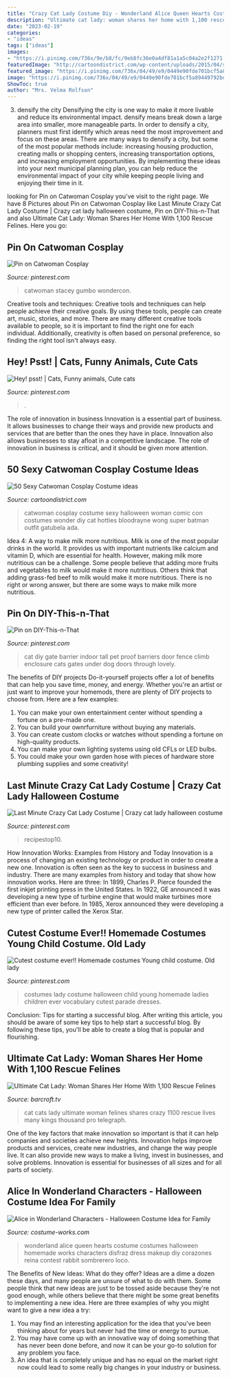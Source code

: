 ```yaml
---
title: "Crazy Cat Lady Costume Diy - Wonderland Alice Queen Hearts Costume Costumes Halloween Homemade Works Characters Disfraz Dress Makeup Diy Corazones Reina Contest Rabbit Sombrerero Loco"
description: "Ultimate cat lady: woman shares her home with 1,100 rescue felines"
date: "2023-02-19"
categories:
- "ideas"
tags: ["ideas"]
images:
- "https://i.pinimg.com/736x/9e/b8/fc/9eb8fc36e0a4df81a1a5c04a2e2f1271.jpg"
featuredImage: "http://cartoondistrict.com/wp-content/uploads/2015/04/sexy-catwoman-cosplays-costumes-ideas037.jpg"
featured_image: "https://i.pinimg.com/736x/04/49/e9/0449e90fde701bcf5a89449792bd5d5c--cat-gate-cat-enclosure.jpg"
image: "https://i.pinimg.com/736x/04/49/e9/0449e90fde701bcf5a89449792bd5d5c--cat-gate-cat-enclosure.jpg"
ShowToc: true
author: "Mrs. Velma Rolfson"
---
```



3) densify the city
Densifying the city is one way to make it more livable and reduce its environmental impact. densify means break down a large area into smaller, more manageable parts. In order to densify a city, planners must first identify which areas need the most improvement and focus on these areas. There are many ways to densify a city, but some of the most popular methods include: increasing housing production, creating malls or shopping centers, increasing transportation options, and increasing employment opportunities. By implementing these ideas into your next municipal planning plan, you can help reduce the environmental impact of your city while keeping people living and enjoying their time in it.

	

		
looking for Pin on Catwoman Cosplay you've visit to the right page. We have 8 Pictures about Pin on Catwoman Cosplay like Last Minute Crazy Cat Lady Costume | Crazy cat lady halloween costume, Pin on DIY-This-n-That and also Ultimate Cat Lady: Woman Shares Her Home With 1,100 Rescue Felines. Here you go:
		
    
## Pin On Catwoman Cosplay

<img loading=lazy src="https://i.pinimg.com/736x/b6/5a/aa/b65aaafd9550a701ad60d1fd0800e30a.jpg" onerror="this.onerror=null;this.src='https://tse3.mm.bing.net/th?id=OIP.fAXdzg6OWsIlz90gFnVHsAHaKk&amp;pid=15.1';" alt="Pin on Catwoman Cosplay">

_Source: pinterest.com_

>catwoman stacey gumbo wondercon. 

	

Creative tools and techniques:
Creative tools and techniques can help people achieve their creative goals. By using these tools, people can create art, music, stories, and more. There are many different creative tools available to people, so it is important to find the right one for each individual. Additionally, creativity is often based on personal preference, so finding the right tool isn't always easy.

    
## Hey! Psst! | Cats, Funny Animals, Cute Cats

<img loading=lazy src="https://i.pinimg.com/736x/ce/dd/9b/cedd9b171029e788a411d8646d0887a6--cat-eyes-cat-lady.jpg" onerror="this.onerror=null;this.src='https://tse3.mm.bing.net/th?id=OIP.WvV_DOacYkenTE8dHz6TMAHaLG&amp;pid=15.1';" alt="Hey! psst! | Cats, Funny animals, Cute cats">

_Source: pinterest.com_

>. 

	

The role of innovation in business
Innovation is a essential part of business. It allows businesses to change their ways and provide new products and services that are better than the ones they have in place. Innovation also allows businesses to stay afloat in a competitive landscape. The role of innovation in business is critical, and it should be given more attention.

    
## 50 Sexy Catwoman Cosplay Costume Ideas

<img loading=lazy src="http://cartoondistrict.com/wp-content/uploads/2015/04/sexy-catwoman-cosplays-costumes-ideas037.jpg" onerror="this.onerror=null;this.src='https://tse3.mm.bing.net/th?id=OIP.JC8NGt1fHDVOBsC3RjHm-AHaLW&amp;pid=15.1';" alt="50 Sexy Catwoman Cosplay Costume ideas">

_Source: cartoondistrict.com_

>catwoman cosplay costume sexy halloween woman comic con costumes wonder diy cat hotties bloodrayne wong super batman outfit gatubela ada. 

	

Idea 4: A way to make milk more nutritious.
Milk is one of the most popular drinks in the world. It provides us with important nutrients like calcium and vitamin D, which are essential for health. However, making milk more nutritious can be a challenge. Some people believe that adding more fruits and vegetables to milk would make it more nutritious. Others think that adding grass-fed beef to milk would make it more nutritious. There is no right or wrong answer, but there are some ways to make milk more nutritious.

    
## Pin On DIY-This-n-That

<img loading=lazy src="https://i.pinimg.com/736x/04/49/e9/0449e90fde701bcf5a89449792bd5d5c--cat-gate-cat-enclosure.jpg" onerror="this.onerror=null;this.src='https://tse1.mm.bing.net/th?id=OIP.g_ybI8qtkItZcnXtS0FqsgHaHb&amp;pid=15.1';" alt="Pin on DIY-This-n-That">

_Source: pinterest.com_

>cat diy gate barrier indoor tall pet proof barriers door fence climb enclosure cats gates under dog doors through lovely. 

	

The benefits of DIY projects
Do-it-yourself projects offer a lot of benefits that can help you save time, money, and energy. Whether you're an artist or just want to improve your homemods, there are plenty of DIY projects to choose from. Here are a few examples: 
1. You can make your own entertainment center without spending a fortune on a pre-made one. 
2. You can build your ownrfurniture without buying any materials. 
3. You can create custom clocks or watches without spending a fortune on high-quality products. 
4. You can make your own lighting systems using old CFLs or LED bulbs. 
5. You could make your own garden hose with pieces of hardware store plumbing supplies and some creativity!

    
## Last Minute Crazy Cat Lady Costume | Crazy Cat Lady Halloween Costume

<img loading=lazy src="https://i.pinimg.com/736x/9e/b8/fc/9eb8fc36e0a4df81a1a5c04a2e2f1271.jpg" onerror="this.onerror=null;this.src='https://tse4.mm.bing.net/th?id=OIP.2GVzFTK8To0C50X3erXKgQHaJ3&amp;pid=15.1';" alt="Last Minute Crazy Cat Lady Costume | Crazy cat lady halloween costume">

_Source: pinterest.com_

>recipestop10. 

	

How Innovation Works: Examples from History and Today
Innovation is a process of changing an existing technology or product in order to create a new one. Innovation is often seen as the key to success in business and industry. There are many examples from history and today that show how innovation works. Here are three: 
In 1899, Charles P. Pierce founded the first inkjet printing press in the United States.
In 1922, GE announced it was developing a new type of turbine engine that would make turbines more efficient than ever before. 
In 1985, Xerox announced they were developing a new type of printer called the Xerox Star.

    
## Cutest Costume Ever!! Homemade Costumes Young Child Costume. Old Lady

<img loading=lazy src="https://i.pinimg.com/736x/ed/39/a4/ed39a4bf42cb8f37db7171b983767910--old-lady-costume-ladies-costumes.jpg" onerror="this.onerror=null;this.src='https://tse4.mm.bing.net/th?id=OIP.r8oulmXc2mc9kito34W9QQHaJ3&amp;pid=15.1';" alt="Cutest costume ever!! Homemade costumes Young child costume. Old lady">

_Source: pinterest.com_

>costumes lady costume halloween child young homemade ladies children ever vocabulary cutest parade dresses. 

	

Conclusion: Tips for starting a successful blog.
After writing this article, you should be aware of some key tips to help start a successful blog. By following these tips, you'll be able to create a blog that is popular and flourishing.

    
## Ultimate Cat Lady: Woman Shares Her Home With 1,100 Rescue Felines

<img loading=lazy src="https://s3-eu-west-1.amazonaws.com/assets.barcroft.tv/19ac4234-dba3-4e3b-9189-352d70958838.jpg" onerror="this.onerror=null;this.src='https://tse3.mm.bing.net/th?id=OIP.nfEW-JPfCBOJWTV8Cd-vbAHaE8&amp;pid=15.1';" alt="Ultimate Cat Lady: Woman Shares Her Home With 1,100 Rescue Felines">

_Source: barcroft.tv_

>cat cats lady ultimate woman felines shares crazy 1100 rescue lives many kings thousand pro telegraph. 

	

One of the key factors that make innovation so important is that it can help companies and societies achieve new heights. Innovation helps improve products and services, create new industries, and change the way people live. It can also provide new ways to make a living, invest in businesses, and solve problems. Innovation is essential for businesses of all sizes and for all parts of society.

    
## Alice In Wonderland Characters - Halloween Costume Idea For Family

<img loading=lazy src="https://photos.costume-works.com/full/alice_in_wonderland_queen_of_hearts.jpg" onerror="this.onerror=null;this.src='https://tse2.mm.bing.net/th?id=OIP.oT9fCPgxEGgzX3mLD41pMQHaNd&amp;pid=15.1';" alt="Alice in Wonderland Characters - Halloween Costume Idea for Family">

_Source: costume-works.com_

>wonderland alice queen hearts costume costumes halloween homemade works characters disfraz dress makeup diy corazones reina contest rabbit sombrerero loco. 

	

The Benefits of New Ideas: What do they offer?
Ideas are a dime a dozen these days, and many people are unsure of what to do with them. Some people think that new ideas are just to be tossed aside because they're not good enough, while others believe that there might be some great benefits to implementing a new idea. Here are three examples of why you might want to give a new idea a try: 
1. You may find an interesting application for the idea that you've been thinking about for years but never had the time or energy to pursue. 
2. You may have come up with an innovative way of doing something that has never been done before, and now it can be your go-to solution for any problem you face. 
3. An idea that is completely unique and has no equal on the market right now could lead to some really big changes in your industry or business.


